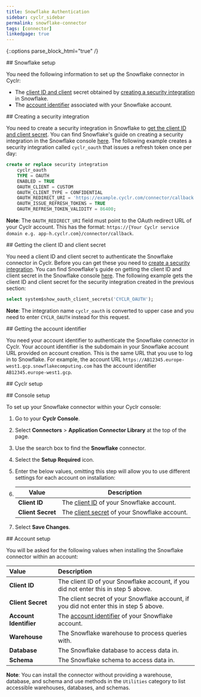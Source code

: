 ```yaml
---
title: Snowflake Authentication
sidebar: cyclr_sidebar
permalink: snowflake-connector
tags: [connector]
linkedpage: true
---
```

{::options parse_block_html="true" /}
<section class="card">
<a name="snowflake-setup"></a>


</section>
<section class="card">
## Snowflake setup

You need the following information to set up the Snowflake connector in Cyclr:

-   The [client ID and client](#getting-the-client-id-and-client-secret) secret obtained by [creating a security integration](#creating-a-secutiry-integration) in Snowflake.
-   The [account identifier](#getting-the-account-identifier) associated with your Snowflake account.

<a name="creating-a-secutiry-integration"></a>


</section>
<section class="card">
## Creating a security integration

You need to create a security integration in Snowflake to [get the client ID and client secret](#getting-the-client-id-and-client-secret). You can find Snowflake's guide on creating a security integration in the Snowflake console [here](https://docs.snowflake.com/en/sql-reference/sql/create-security-integration.html#snowflake-oauth). The following example creates a security integration called `cyclr_oauth` that issues a refresh token once per day:

```sql
create or replace security integration
    cyclr_oauth
    TYPE = OAUTH
    ENABLED = TRUE
    OAUTH_CLIENT = CUSTOM
    OAUTH_CLIENT_TYPE = CONFIDENTIAL
    OAUTH_REDIRECT_URI = 'https://example.cyclr.com/connector/callback'
    OAUTH_ISSUE_REFRESH_TOKENS = TRUE
    OAUTH_REFRESH_TOKEN_VALIDITY = 86400;
```

**Note**: The `OAUTH_REDIRECT_URI` field must point to the OAuth redirect URL of your Cyclr account. This has the format: `https://{Your Cyclr service domain e.g. app-h.cyclr.com}/connector/callback`.

<a name="getting-the-client-id-and-client-secret"></a>


</section>
<section class="card">
## Getting the client ID and client secret

You need a client ID and client secret to authenticate the Snowflake connector in Cyclr. Before you can get these you need to [create a security integration](#creating-a-secutiry-integration). You can find Snowflake's guide on getting the client ID and client secret in the Snowflake console [here](https://docs.snowflake.com/en/sql-reference/functions/system_show_oauth_client_secrets.html). The following example gets the client ID and client secret for the security integration created in the previous section:

```sql
select system$show_oauth_client_secrets('CYCLR_OAUTH');
```

**Note**: The integration name `cyclr_oauth` is converted to upper case and you need to enter `CYCLR_OAUTH` instead for this request.

<a name="getting-the-account-identifier"></a>


</section>
<section class="card">
## Getting the account identifier

You need your account identifier to authenticate the Snowflake connector in Cyclr. Your account identifier is the subdomain in your Snowflake account URL provided on account creation. This is the same URL that you use to log in to Snowflake. For example, the account URL `https://AB12345.europe-west1.gcp.snowflakecomputing.com` has the account identifier `AB12345.europe-west1.gcp`.

<a name="cyclr-setup"></a>


</section>
<section class="card">
## Cyclr setup

<a name="console-setup"></a>


</section>
<section class="card">
## Console setup

To set up your Snowflake connector within your Cyclr console:

1. Go to your **Cyclr Console**.
2. Select **Connectors** > **Application Connector Library** at the top of the page.
3. Use the search box to find the **Snowflake** connector.
4. Select the **Setup Required** icon.
5. Enter the below values, omitting this step will allow you to use different settings for each account on installation:
6. 
    | Value             | Description                                                  |
    | ----------------- | ------------------------------------------------------------ |
    | **Client ID**     | The [client ID](#getting-the-client-id-and-client-secret) of your Snowflake account. |
    | **Client Secret** | The [client secret](#getting-the-client-id-and-client-secret) of your Snowflake account. |
    
6. Select **Save Changes**.

<a name="account-setup"></a>


</section>
<section class="card">
## Account setup

You will be asked for the following values when installing the Snowflake connector within an account:

| Value                  | Description                                                  |
| :--------------------- | :----------------------------------------------------------- |
| **Client ID**          | The client ID of your Snowflake account, if you did not enter this in step 5 above. |
| **Client Secret**      | The client secret of your Snowflake account, if you did not enter this in step 5 above. |
| **Account Identifier** | The [account identifier](#getting-the-account-identifier) of your Snowflake account. |
| **Warehouse**          | The Snowflake warehouse to process queries with.             |
| **Database**           | The Snowflake database to access data in.                    |
| **Schema**             | The Snowflake schema to access data in.                      |

**Note**: You can install the connector without providing a warehouse, database, and schema and use methods in the `Utilities` category to list accessible warehouses, databases, and schemas.

</section>
